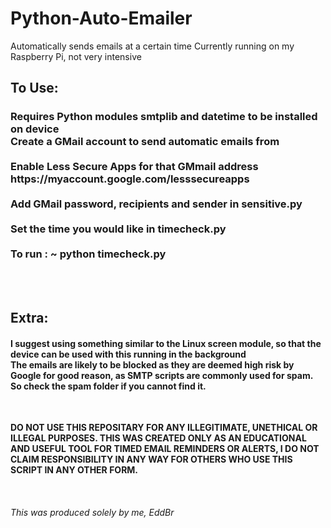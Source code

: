 # Python-Auto-Emailer
Automatically sends emails at a certain time 
Currently running on my Raspberry Pi, not very intensive

<h2>
  To Use:
</h2>
<h3>
  Requires Python modules smtplib and datetime to be installed on device
  </br>
  Create a GMail account to send automatic emails from
  </br>
  </br>
  Enable Less Secure Apps for that GMmail address https://myaccount.google.com/lesssecureapps
  </br>
  </br>
  Add GMail password, recipients and sender in sensitive.py
  </br>
  </br>
  Set the time you would like in timecheck.py
  </br>
  </br>
  To run : ~ python timecheck.py
</h3>

</br>
</br>
<h2>
  Extra:
<h4>
  I suggest using something similar to the Linux screen module, so that the device can be used with this running in the background
  </br>
  The emails are likely to be blocked as they are deemed high risk by Google for good reason, as SMTP scripts are commonly used for spam. So check the spam folder if you cannot find it.
</h4>
</br>
<p>
  <b>
    DO NOT USE THIS REPOSITARY FOR ANY ILLEGITIMATE, UNETHICAL OR ILLEGAL PURPOSES. THIS WAS CREATED ONLY AS AN EDUCATIONAL AND USEFUL TOOL FOR TIMED EMAIL REMINDERS OR ALERTS, I DO NOT CLAIM RESPONSIBILITY IN ANY WAY FOR OTHERS WHO USE THIS SCRIPT IN ANY OTHER FORM. 
   </b>
</p>
</br>
<h6>
  This was produced solely by me, EddBr
</h6>
